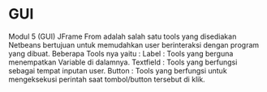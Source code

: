 # GUI
Modul 5 (GUI)
JFrame From adalah salah satu tools yang disediakan Netbeans bertujuan untuk memudahkan user berinteraksi dengan program yang dibuat.
Beberapa Tools nya yaitu :
Label : Tools yang berguna menempatkan Variable di dalamnya.
Textfield : Tools yang berfungsi sebagai tempat inputan user.
Button : Tools yang berfungsi untuk mengeksekusi perintah saat tombol/button tersebut di klik.
